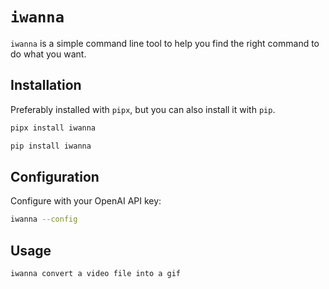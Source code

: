 # `iwanna`

`iwanna` is a simple command line tool to help you find the right command to do what you want.

## Installation

Preferably installed with `pipx`, but you can also install it with `pip`.

```bash
pipx install iwanna
```

```bash
pip install iwanna
```

## Configuration

Configure with your OpenAI API key:

```bash
iwanna --config
```

## Usage

```bash
iwanna convert a video file into a gif
```
